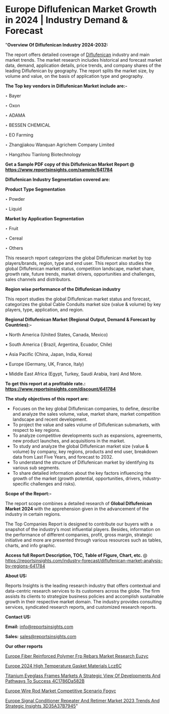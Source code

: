 # Europe Diflufenican Market Growth in 2024 | Industry Demand & Forecast

"<strong>Overview Of Diflufenican Industry 2024-2032:</strong>

The report offers detailed coverage of <a href=https://www.reportsinsights.com/sample/641784>Diflufenican</a> industry and main market trends. The market research includes historical and forecast market data, demand, application details, price trends, and company shares of the leading Diflufenican by geography. The report splits the market size, by volume and value, on the basis of application type and geography.

<strong>The Top key vendors in Diflufenican Market include are:- </strong>

‣ Bayer

‣ Oxon

‣ ADAMA

‣ BESSEN CHEMICAL

‣ EO Farming

‣ Zhangjiakou Wanquan Agrichem Company Limited

‣ Hangzhou Tianlong Biotechnology

<strong>Get a Sample PDF copy of this Diflufenican Market Report </strong><strong>@ <a href=https://www.reportsinsights.com/sample/641784 style=color:#0000ff;>https://www.reportsinsights.com/sample/641784</a> </strong>

<strong>Diflufenican Industry Segmentation covered are:</strong>

<strong>Product Type Segmentation</strong>

‣ Powder

‣ Liquid

<strong>Market by Application Segmentation</strong>

‣ Fruit

‣ Cereal

‣ Others

This research report categorizes the global Diflufenican market by top players/brands, region, type and end user. This report also studies the global Diflufenican market status, competition landscape, market share, growth rate, future trends, market drivers, opportunities and challenges, sales channels and distributors.

<strong>Region wise performance of the Diflufenican industry</strong><strong> </strong>

This report studies the global Diflufenican market status and forecast, categorizes the global Cable Conduits market size (value &amp; volume) by key players, type, application, and region. 

<strong>Regional Diflufenican Market (Regional Output, Demand &amp; Forecast by Countries):-</strong>

• North America (United States, Canada, Mexico)

• South America ( Brazil, Argentina, Ecuador, Chile)

• Asia Pacific (China, Japan, India, Korea)

• Europe (Germany, UK, France, Italy)

• Middle East Africa (Egypt, Turkey, Saudi Arabia, Iran) And More.

<strong>To get this report at a profitable rate.: <a href=https://www.reportsinsights.com/discount/641784 style=color:#0000ff;>https://www.reportsinsights.com/discount/641784</a></strong>

<strong>The study objectives of this report are:</strong>
<ul>
  <li>Focuses on the key global Diflufenican companies, to define, describe and analyze the sales volume, value, market share, market competition landscape and recent development.</li>
  <li>To project the value and sales volume of Diflufenican submarkets, with respect to key regions.</li>
  <li>To analyze competitive developments such as expansions, agreements, new product launches, and acquisitions in the market.</li>
  <li>To study and analyze the global Diflufenican market size (value &amp; volume) by company, key regions, products and end user, breakdown data from Last Five Years, and forecast to 2032.</li>
  <li>To understand the structure of Diflufenican market by identifying its various sub segments.</li>
  <li>To share detailed information about the key factors influencing the growth of the market (growth potential, opportunities, drivers, industry-specific challenges and risks).</li>
</ul>
<strong>Scope of the Report:-</strong><strong> </strong>

The report scope combines a detailed research of <strong>Global Diflufenican Market 2024 </strong>with the apprehension given in the advancement of the industry in certain regions.

The Top Companies Report is designed to contribute our buyers with a snapshot of the industry’s most influential players. Besides, information on the performance of different companies, profit, gross margin, strategic initiative and more are presented through various resources such as tables, charts, and info graphic.

<strong>Access full Report Description, TOC, Table of Figure, Chart, etc. </strong>@   <a href=https://reportsinsights.com/industry-forecast/diflufenican-market-analysis-by-regions-641784 style=color:#0000ff;>https://reportsinsights.com/industry-forecast/diflufenican-market-analysis-by-regions-641784</a>

<strong>About US:</strong>

Reports Insights is the leading research industry that offers contextual and data-centric research services to its customers across the globe. The firm assists its clients to strategize business policies and accomplish sustainable growth in their respective market domain. The industry provides consulting services, syndicated research reports, and customized research reports.

<strong>Contact US:</strong>

<p class=""""><b>Email:</b> <a href=mailto:info@reportsinsights.com>info@reportsinsights.com</a></p>
<p class=""""><b>Sales:</b> <a href=mailto:sales@reportsinsights.com>sales@reportsinsights.com</a></p>

<strong>Our other reports</strong>

<a href=https://www.linkedin.com/pulse/europe-fiber-reinforced-polymer-frp-rebars-market-research-euzyc/>Europe Fiber Reinforced Polymer Frp Rebars Market Research Euzyc</a>

<a href=https://www.linkedin.com/pulse/europe-2024-high-temperature-gasket-materials-lcz6c/>Europe 2024 High Temperature Gasket Materials Lcz6C</a>

<a href=https://medium.com/@aneetapatil1234/titanium-eyeglass-frames-markets-a-strategic-view-of-developments-and-pathways-to-success-4c1786da582b>Titanium Eyeglass Frames Markets A Strategic View Of Developments And Pathways To Success 4C1786Da582B</a>

<a href=https://www.linkedin.com/pulse/europe-wire-rod-market-competitive-scenario-fpgyc/>Europe Wire Rod Market Competitive Scenario Fpgyc</a>

<a href=https://medium.com/@achalwankhede15/europe-signal-conditioner-repeater-and-retimer-market-2023-trends-and-strategic-insights-3d35a37b7945>Europe Signal Conditioner Repeater And Retimer Market 2023 Trends And Strategic Insights 3D35A37B7945</a>"

